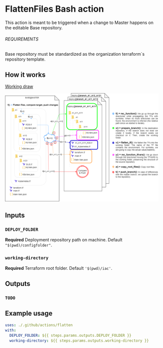 # FlattenFiles Bash action

This action is meant to be triggered when a change to Master happens on the editable Base repository.

###### REQUIREMENTS

Base repository must be standardized as the organization terraform´s repository template. 

## How it works

[Working draw](https://drive.google.com/file/d/1ThemqxL_icve3-OA_oXW5QUPoEiSGAlz/view?usp=sharing)

<img src="images/Flatten2.png" style="zoom:100%;" />

## Inputs

### `DEPLOY_FOLDER`

**Required** Deployment repository path on machine. Default `"$(pwd)/configfolder"`.

### `working-directory`

**Required** Terraform root folder. Default `'$(pwd)/iac'`.

## Outputs

### `TODO`



## Example usage

```yaml
uses: ./.github/actions/flatten
with:
  DEPLOY_FOLDER: ${{ steps.params.outputs.DEPLOY_FOLDER }} 
  working-directory: ${{ steps.params.outputs.working-directory }}
```

